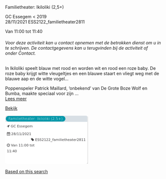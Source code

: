 Familietheater: Ikiloliki (2,5+)

GC Essegem < 2019  
28/11/2021 ESS2122\_familietheater2811  

Van 11:00 tot 11:40

  

###### *Voor deze activiteit kan u contact opnemen met de betrokken dienst om u in te schrijven. De contactgegevens kan u terugvinden bij de activiteit of onder Contact.*

  

In Ikiloliki speelt blauw met rood en worden wit en rood een roze baby. De roze baby krijgt witte vleugeltjes en een blauwe staart en vliegt weg met de blauwe aap en de witte vogel...  
  
Poppenspeler Patrick Maillard, ‘onbekend’ van De Grote Boze Wolf en Bumba, maakte speciaal voor zijn  ...  
[Lees meer](https://tickets.vgc.be/activity/subscribe/ESS2122_familietheater2811)

[Bekijk](https://tickets.vgc.be/ticketingActivity/subscribe/ESS2122_familietheater2811)

![](65237.png)

[Based on this search](https://tickets.vgc.be/activity/index?&vrijeplaatsen=1&Age%5B%5D=3%2C4&entity=109)